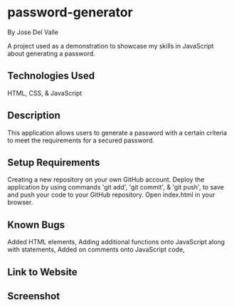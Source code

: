 # password-generator
By Jose Del Valle

A project used as a demonstration to showcase my skills in JavaScript about generating a password.

## Technologies Used

HTML, CSS, & JavaScript

## Description

This application allows users to generate a password with a certain criteria to meet the requirements for a secured password. 

## Setup Requirements

Creating a new repository on your own GitHub account.
Deploy the application by using commands 'git add', 'git commit', & 'git push', to save and push your code to your GitHub repository. Open index.html in your browser.

## Known Bugs

Added HTML elements, Adding additional functions onto JavaScript along with statements, Added on comments onto JavaScript code,



## Link to Website



## Screenshot